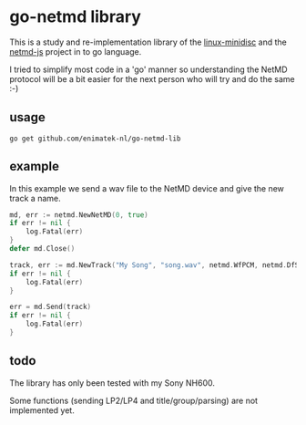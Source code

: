 # go-netmd library

This is a study and re-implementation library of the [linux-minidisc](https://github.com/vuori/linux-minidisc) and the [netmd-js](https://github.com/cybercase/netmd-js/) project in to go language.

I tried to simplify most code in a 'go' manner so understanding the NetMD protocol will be a bit easier for the next person who will try and do the same :-) 

## usage

`go get github.com/enimatek-nl/go-netmd-lib`

## example
In this example we send a wav file to the NetMD device and give the new track a name.
```go
md, err := netmd.NewNetMD(0, true)
if err != nil {
    log.Fatal(err)
}
defer md.Close()

track, err := md.NewTrack("My Song", "song.wav", netmd.WfPCM, netmd.DfStereoSP)
if err != nil {
    log.Fatal(err)
}

err = md.Send(track)
if err != nil {
    log.Fatal(err)
}

```

## todo
The library has only been tested with my Sony NH600.

Some functions (sending LP2/LP4 and title/group/parsing) are not implemented yet.
